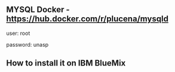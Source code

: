 MYSQL Docker - https://hub.docker.com/r/plucena/mysqld
---------------

user: root

password: unasp


How to install it on IBM BlueMix
-----------------

